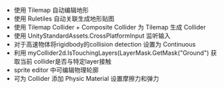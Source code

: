 * 使用 Tilemap 自动编辑地形
* 使用 Ruletiles 自动关联生成地形贴图
* 使用 Tilemap Collider + Composite Collider 为 Tilemap 生成 Collider    
* 使用 UnityStandardAssets.CrossPlatformInput 监听输入
* 对于高速物体将rigidbody的collision detection 设置为 Continuous
* 利用 myCollider2d.IsTouchingLayers(LayerMask.GetMask("Ground") 获取当前 collider是否与特定layer接触
* sprite editor 中可编辑物理轮廓
* 可为 Collider 添加 Physic Material 设置摩擦力和弹力
